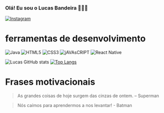 ### Olá! Eu sou o Lucas Bandeira 🤙🤙🤙
[![Instagram](https://img.shields.io/badge/Instagram-E4405F?style=for-the-badge&logo=instagram&logoColor=white)](https://www.instagram.com/lucasbandeira10/)

# ferramentas de desenvolvimento
![Java](https://img.shields.io/badge/Java-ED8B00?style=for-the-badge&logo=openjdk&logoColor=white
)
![HTML5](https://img.shields.io/badge/HTML5-E34F26?style=for-the-badge&logo=html5&logoColor=white
)
![CSS3](https://img.shields.io/badge/CSS3-1572B6?style=for-the-badge&logo=css3&logoColor=white)
![jAVAsCRIPT](https://img.shields.io/badge/JavaScript-F7DF1E?style=for-the-badge&logo=javascript&logoColor=black)
![React Native](https://img.shields.io/badge/React_Native-20232A?style=for-the-badge&logo=react&logoColor=61DAFB)

![Lucas GitHub stats](https://github-readme-stats.vercel.app/api?username=LucasBandeiraSilva&show_icons=true&theme=synthwave)
[![Top Langs](https://github-readme-stats.vercel.app/api/top-langs/?username=LucasBandeiraSilva&layout=compact&theme=synthwave)](https://github.com/LucasBandeiraSilva/github-readme-stats)

# Frases motivacionais
<blockquote>
<p>As grandes coisas de hoje surgem das cinzas de ontem. – Superman</p>
 </blockquote>
 <blockquote>
<p>Nós caímos para aprendermos a nos levantar! - Batman</p>
 </blockquote>

